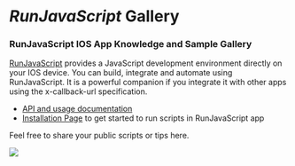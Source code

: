 # _RunJavaScript_ Gallery
### RunJavaScript IOS App Knowledge and Sample Gallery

[RunJavaScript](http://www.runjavascriptapp.com/) provides a JavaScript development environment directly on your IOS device. You can build, integrate and automate using RunJavaScript. It is a powerful companion if you integrate it with other apps using the x-callback-url specification.

* [API and usage documentation](http://www.runjavascriptapp.com/)
* [Installation Page](how-to/installation/README.md) to get started to run scripts in RunJavaScript app

Feel free to share your public scripts or tips here.

[![](https://linkmaker.itunes.apple.com/assets/shared/badges/en-us/appstore-lrg.svg)](https://itunes.apple.com/us/app/runjavascript/id1254402852?mt=8&at=10l6Xd)
